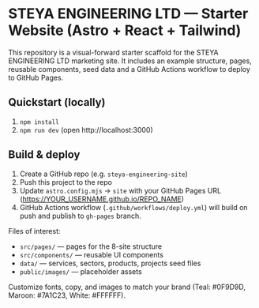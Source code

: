 # STEYA ENGINEERING LTD — Starter Website (Astro + React + Tailwind)

This repository is a visual-forward starter scaffold for the STEYA ENGINEERING LTD marketing site.
It includes an example structure, pages, reusable components, seed data and a GitHub Actions workflow to deploy to GitHub Pages.

## Quickstart (locally)
1. `npm install`
2. `npm run dev` (open http://localhost:3000)

## Build & deploy
1. Create a GitHub repo (e.g. `steya-engineering-site`)
2. Push this project to the repo
3. Update `astro.config.mjs` -> `site` with your GitHub Pages URL (https://YOUR_USERNAME.github.io/REPO_NAME)
4. GitHub Actions workflow (`.github/workflows/deploy.yml`) will build on push and publish to `gh-pages` branch.

Files of interest:
- `src/pages/` — pages for the 8-site structure
- `src/components/` — reusable UI components
- `data/` — services, sectors, products, projects seed files
- `public/images/` — placeholder assets

Customize fonts, copy, and images to match your brand (Teal: #0F9D9D, Maroon: #7A1C23, White: #FFFFFF).

